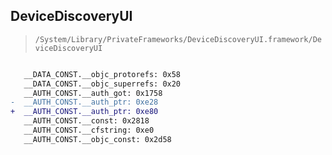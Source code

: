 ## DeviceDiscoveryUI

> `/System/Library/PrivateFrameworks/DeviceDiscoveryUI.framework/DeviceDiscoveryUI`

```diff

   __DATA_CONST.__objc_protorefs: 0x58
   __DATA_CONST.__objc_superrefs: 0x20
   __AUTH_CONST.__auth_got: 0x1758
-  __AUTH_CONST.__auth_ptr: 0xe28
+  __AUTH_CONST.__auth_ptr: 0xe80
   __AUTH_CONST.__const: 0x2818
   __AUTH_CONST.__cfstring: 0xe0
   __AUTH_CONST.__objc_const: 0x2d58

```
